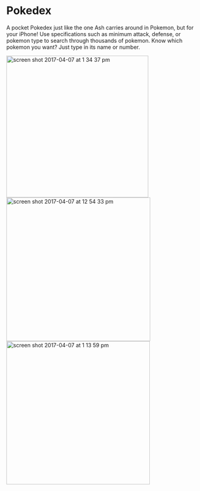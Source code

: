 # Pokedex

A pocket Pokedex just like the one Ash carries around in Pokemon, but for your iPhone! Use  specifications such as minimum attack, defense, or pokemon type to search through thousands of pokemon. Know which pokemon you want? Just type in its name or number.

<img width="371" alt="screen shot 2017-04-07 at 1 34 37 pm" src="https://cloud.githubusercontent.com/assets/21326694/24818852/04d6c85c-1b97-11e7-9142-d7381f6ea93d.png">
<img width="376" alt="screen shot 2017-04-07 at 12 54 33 pm" src="https://cloud.githubusercontent.com/assets/21326694/24818854/077555ce-1b97-11e7-8603-ea00acaf83c0.png">
<img width="375" alt="screen shot 2017-04-07 at 1 13 59 pm" src="https://cloud.githubusercontent.com/assets/21326694/24818455/813f3b56-1b95-11e7-9eb8-90a3a78d4365.png">
